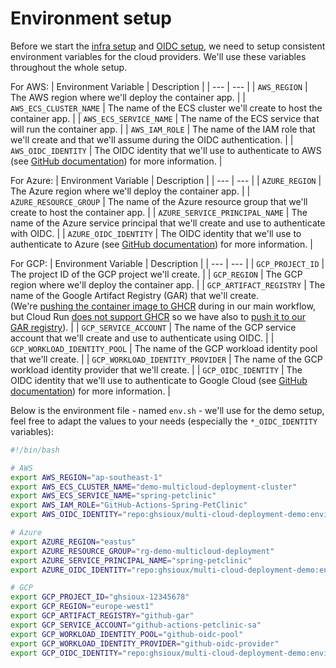 # Environment setup

Before we start the [infra setup](../infra-setup/) and [OIDC setup](../oidc-setup/), we need to setup consistent environment variables for the cloud providers. We'll use these variables throughout the whole setup.

For AWS:
| Environment Variable | Description |
| --- | --- | 
| `AWS_REGION` | The AWS region where we'll deploy the container app. |
| `AWS_ECS_CLUSTER_NAME` | The name of the ECS cluster we'll create to host the container app. |
| `AWS_ECS_SERVICE_NAME` | The name of the ECS service that will run the container app. |
| `AWS_IAM_ROLE` | The name of the IAM role that we'll create and that we'll assume during the OIDC authentication. |
| `AWS_OIDC_IDENTITY` | The OIDC identity that we'll use to authenticate to AWS (see [GitHub documentation](https://docs.github.com/en/actions/deployment/security-hardening-your-deployments/about-security-hardening-with-openid-connect#configuring-the-oidc-trust-with-the-cloud)) for more information.  |

For Azure:
| Environment Variable | Description |
| --- | --- | 
| `AZURE_REGION` | The Azure region where we'll deploy the container app. |
| `AZURE_RESOURCE_GROUP` | The name of the Azure resource group that we'll create to host the container app. |
| `AZURE_SERVICE_PRINCIPAL_NAME` | The name of the Azure service principal that we'll create and use to authenticate with OIDC. |
| `AZURE_OIDC_IDENTITY` | The OIDC identity that we'll use to authenticate to Azure (see [GitHub documentation](https://docs.github.com/en/actions/deployment/security-hardening-your-deployments/about-security-hardening-with-openid-connect#configuring-the-oidc-trust-with-the-cloud)) for more information.  |

For GCP:
| Environment Variable | Description |
| --- | --- | 
| `GCP_PROJECT_ID` | The project ID of the GCP project we'll create. |
| `GCP_REGION` | The GCP region where we'll deploy the container app. |
| `GCP_ARTIFACT_REGISTRY` | The name of the Google Artifact Registry (GAR) that we'll create. <br/>(We're [pushing the container image to GHCR](../../.github/workflows/multi-cloud-deployment.yml#L100-L111) during in our main workflow, but Cloud Run [does not support GHCR](https://cloud.google.com/run/docs/deploying#images) so we have also to [push it to our GAR registry](../../.github/workflows/deploy-to-gcp-cloudrun.yml#L79-L83)). |
| `GCP_SERVICE_ACCOUNT` | The name of the GCP service account that we'll create and use to authenticate using OIDC. |
| `GCP_WORKLOAD_IDENTITY_POOL` | The name of the GCP workload identity pool that we'll create. |
| `GCP_WORKLOAD_IDENTITY_PROVIDER` | The name of the GCP workload identity provider that we'll create. |
| `GCP_OIDC_IDENTITY` | The OIDC identity that we'll use to authenticate to Google Cloud (see [GitHub documentation](https://docs.github.com/en/actions/deployment/security-hardening-your-deployments/about-security-hardening-with-openid-connect#configuring-the-oidc-trust-with-the-cloud)) for more information.  |

Below is the environment file - named `env.sh` - we'll use for the demo setup, feel free to adapt the values to your needs (especially the `*_OIDC_IDENTITY` variables):

```bash
#!/bin/bash

# AWS
export AWS_REGION="ap-southeast-1"
export AWS_ECS_CLUSTER_NAME="demo-multicloud-deployment-cluster"
export AWS_ECS_SERVICE_NAME="spring-petclinic"
export AWS_IAM_ROLE="GitHub-Actions-Spring-PetClinic"
export AWS_OIDC_IDENTITY="repo:ghsioux/multi-cloud-deployment-demo:environment:aws"

# Azure
export AZURE_REGION="eastus"
export AZURE_RESOURCE_GROUP="rg-demo-multicloud-deployment"
export AZURE_SERVICE_PRINCIPAL_NAME="spring-petclinic"
export AZURE_OIDC_IDENTITY="repo:ghsioux/multi-cloud-deployment-demo:environment:azure"

# GCP
export GCP_PROJECT_ID="ghsioux-12345678"
export GCP_REGION="europe-west1"
export GCP_ARTIFACT_REGISTRY="github-gar"
export GCP_SERVICE_ACCOUNT="github-actions-petclinic-sa"
export GCP_WORKLOAD_IDENTITY_POOL="github-oidc-pool"
export GCP_WORKLOAD_IDENTITY_PROVIDER="github-oidc-provider"
export GCP_OIDC_IDENTITY="repo:ghsioux/multi-cloud-deployment-demo:environment:gcp"
```

